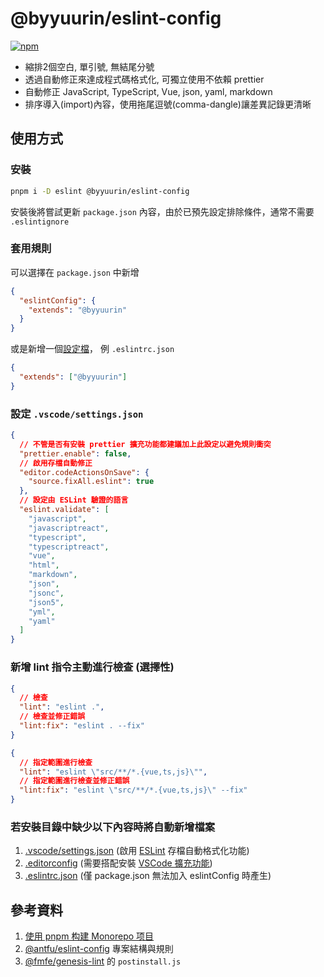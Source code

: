 # @byyuurin/eslint-config

[![npm](https://img.shields.io/npm/v/@byyuurin/eslint-config?color=a1b858&label=)](https://npmjs.com/package/@byyuurin/eslint-config)

- 縮排2個空白, 單引號, 無結尾分號
- 透過自動修正來達成程式碼格式化, 可獨立使用不依賴 prettier
- 自動修正 JavaScript, TypeScript, Vue, json, yaml, markdown
- 排序導入(import)內容，使用拖尾逗號(comma-dangle)讓差異記錄更清晰

## 使用方式

### 安裝

```bash
pnpm i -D eslint @byyuurin/eslint-config
```

安裝後將嘗試更新 `package.json` 內容，由於已預先設定排除條件，通常不需要 `.eslintignore`


### 套用規則

可以選擇在 `package.json` 中新增

```json
{
  "eslintConfig": {
    "extends": "@byyuurin"
  }
}
```

或是新增一個[設定檔](https://eslint.org/docs/latest/user-guide/configuring/configuration-files)，
例 `.eslintrc.json`

```json
{
  "extends": ["@byyuurin"]
}
```

### 設定 `.vscode/settings.json`

```json
{
  // 不管是否有安裝 prettier 擴充功能都建議加上此設定以避免規則衝突
  "prettier.enable": false,
  // 啟用存檔自動修正
  "editor.codeActionsOnSave": {
    "source.fixAll.eslint": true
  },
  // 設定由 ESLint 驗證的語言
  "eslint.validate": [
    "javascript",
    "javascriptreact",
    "typescript",
    "typescriptreact",
    "vue",
    "html",
    "markdown",
    "json",
    "jsonc",
    "json5",
    "yml",
    "yaml"
  ]
}
```

### 新增 lint 指令主動進行檢查 (選擇性)

```json
{
  // 檢查
  "lint": "eslint .",
  // 檢查並修正錯誤
  "lint:fix": "eslint . --fix"
}
```

```json
{
  // 指定範圍進行檢查
  "lint": "eslint \"src/**/*.{vue,ts,js}\"",
  // 指定範圍進行檢查並修正錯誤
  "lint:fix": "eslint \"src/**/*.{vue,ts,js}\" --fix"
}
```

### 若安裝目錄中缺少以下內容時將自動新增檔案

1. [.vscode/settings.json](#設定-vscodesettingsjson) (啟用 [ESLint](https://marketplace.visualstudio.com/items?itemName=dbaeumer.vscode-eslint) 存檔自動格式化功能)
2. [.editorconfig](./.editorconfig) (需要搭配安裝 [VSCode 擴充功能](https://marketplace.visualstudio.com/items?itemName=EditorConfig.EditorConfig))
3. [.eslintrc.json](#套用規則) (僅 package.json 無法加入 eslintConfig 時產生)

## 參考資料

1. [使用 pnpm 构建 Monorepo 项目](https://zhuanlan.zhihu.com/p/373935751)
2. [@antfu/eslint-config](https://github.com/antfu/eslint-config) 專案結構與規則
3. [@fmfe/genesis-lint](https://github.com/fmfe/genesis/tree/master/packages/genesis-lint) 的 `postinstall.js`
